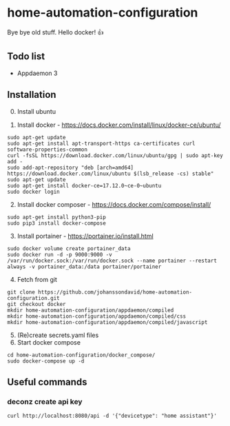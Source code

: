 # home-automation-configuration
Bye bye old stuff. Hello docker! :thumbsup:

## Todo list
* Appdaemon 3

## Installation
0. Install ubuntu

1. Install docker - https://docs.docker.com/install/linux/docker-ce/ubuntu/
```
sudo apt-get update
sudo apt-get install apt-transport-https ca-certificates curl software-properties-common
curl -fsSL https://download.docker.com/linux/ubuntu/gpg | sudo apt-key add -
sudo add-apt-repository "deb [arch=amd64] https://download.docker.com/linux/ubuntu $(lsb_release -cs) stable"
sudo apt-get update
sudo apt-get install docker-ce=17.12.0~ce-0~ubuntu
sudo docker login   
```
2. Install docker composer - https://docs.docker.com/compose/install/
```
sudo apt-get install python3-pip
sudo pip3 install docker-compose
```

3. Install portainer - https://portainer.io/install.html
```
sudo docker volume create portainer_data
sudo docker run -d -p 9000:9000 -v /var/run/docker.sock:/var/run/docker.sock --name portainer --restart always -v portainer_data:/data portainer/portainer
```

4. Fetch from git
```
git clone https://github.com/johanssondavid/home-automation-configuration.git
git checkout docker
mkdir home-automation-configuration/appdaemon/compiled
mkdir home-automation-configuration/appdaemon/compiled/css
mkdir home-automation-configuration/appdaemon/compiled/javascript
```
5. (Re)create secrets.yaml files
6. Start docker compose

```
cd home-automation-configuration/docker_compose/
sudo docker-compose up -d
```


## Useful commands

### deconz create api key
```
curl http://localhost:8080/api -d '{"devicetype": "home assistant"}'
```
